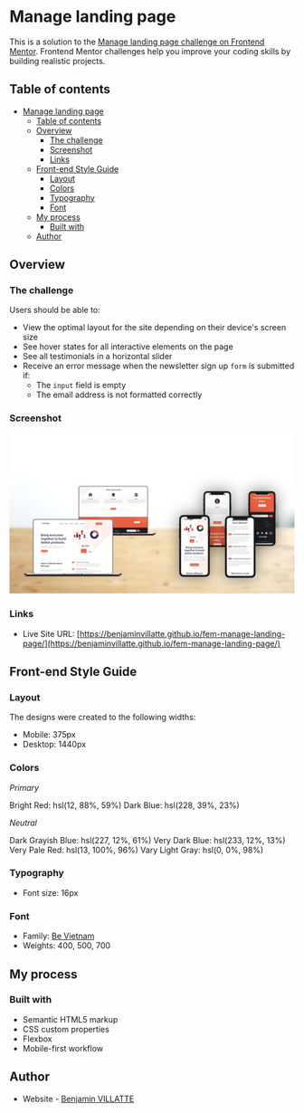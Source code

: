 # Manage landing page

This is a solution to the [Manage landing page challenge on Frontend Mentor](https://www.frontendmentor.io/challenges/manage-landing-page-SLXqC6P5). Frontend Mentor challenges help you improve your coding skills by building realistic projects. 

## Table of contents

- [Manage landing page](#manage-landing-page)
  - [Table of contents](#table-of-contents)
  - [Overview](#overview)
    - [The challenge](#the-challenge)
    - [Screenshot](#screenshot)
    - [Links](#links)
  - [Front-end Style Guide](#front-end-style-guide)
    - [Layout](#layout)
    - [Colors](#colors)
    - [Typography](#typography)
    - [Font](#font)
  - [My process](#my-process)
    - [Built with](#built-with)
  - [Author](#author)

## Overview

### The challenge

Users should be able to:

- View the optimal layout for the site depending on their device's screen size
- See hover states for all interactive elements on the page
- See all testimonials in a horizontal slider
- Receive an error message when the newsletter sign up `form` is submitted if:
  - The `input` field is empty
  - The email address is not formatted correctly

### Screenshot

![](./screenshot.jpg)


### Links

- Live Site URL: [https://benjaminvillatte.github.io/fem-manage-landing-page/](https://benjaminvillatte.github.io/fem-manage-landing-page/)


## Front-end Style Guide

### Layout

The designs were created to the following widths:

- Mobile: 375px
- Desktop: 1440px

### Colors

_Primary_

Bright Red: hsl(12, 88%, 59%)
Dark Blue: hsl(228, 39%, 23%)

_Neutral_

Dark Grayish Blue: hsl(227, 12%, 61%)
Very Dark Blue: hsl(233, 12%, 13%)
Very Pale Red: hsl(13, 100%, 96%)
Vary Light Gray: hsl(0, 0%, 98%)

### Typography

- Font size: 16px

### Font

- Family: [Be Vietnam](https://fonts.google.com/specimen/Be+Vietnam)
- Weights: 400, 500, 700


## My process

### Built with

- Semantic HTML5 markup
- CSS custom properties
- Flexbox
- Mobile-first workflow


## Author

- Website - [Benjamin VILLATTE](https://benjaminvillatte.fr)


